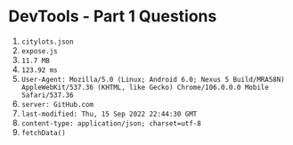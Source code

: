 # DevTools - Part 1 Questions 

1. ``` citylots.json ```
2. ``` expose.js ```
3. ``` 11.7 MB ```
4. ``` 123.92 ms ```
5. ``` User-Agent: Mozilla/5.0 (Linux; Android 6.0; Nexus 5 Build/MRA58N) AppleWebKit/537.36 (KHTML, like Gecko) Chrome/106.0.0.0 Mobile Safari/537.36 ```
6. ``` server: GitHub.com ```
7. ``` last-modified: Thu, 15 Sep 2022 22:44:30 GMT ```
8. ``` content-type: application/json; charset=utf-8 ```
9. ``` fetchData() ```